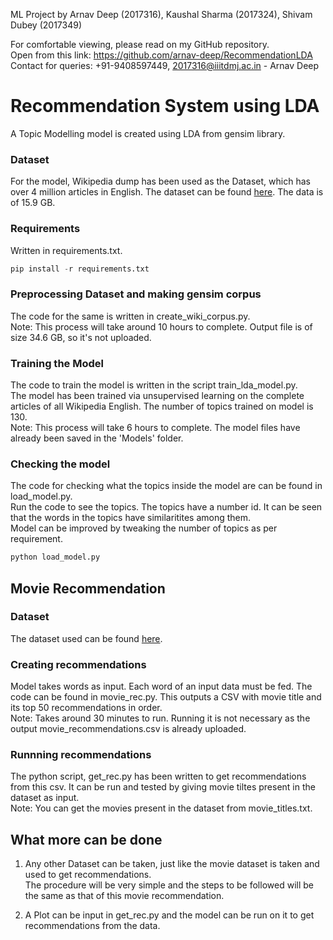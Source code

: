 ML Project by Arnav Deep (2017316), Kaushal Sharma (2017324), Shivam Dubey (2017349)

For comfortable viewing, please read on my GitHub repository.<br>
Open from this link: https://github.com/arnav-deep/RecommendationLDA<br>
Contact for queries: +91-9408597449, 2017316@iiitdmj.ac.in - Arnav Deep<br>

# Recommendation System using LDA
A Topic Modelling model is created using LDA from gensim library.

### Dataset
For the model, Wikipedia dump has been used as the Dataset, which has over 4 million articles in English. The dataset can be found [here](https://dumps.wikimedia.org/enwiki/latest/enwiki-latest-pages-articles.xml.bz2). The data is of 15.9 GB.

### Requirements
Written in requirements.txt.

```python
pip install -r requirements.txt
```
### Preprocessing Dataset and making gensim corpus
The code for the same is written in create_wiki_corpus.py.<br>
Note: This process will take around 10 hours to complete. Output file is of size 34.6 GB, so it's not uploaded.

### Training the Model
The code to train the model is written in the script train_lda_model.py.<br>
The model has been trained via unsupervised learning on the complete articles of all Wikipedia English. The number of topics trained on model is 130.<br>
Note: This process will take 6 hours to complete. The model files have already been saved in the 'Models' folder.

### Checking the model
The code for checking what the topics inside the model are can be found in load_model.py.<br>
Run the code to see the topics. The topics have a number id. It can be seen that the words in the topics have similaritites among them.<br>
Model can be improved by tweaking the number of topics as per requirement.

```python
python load_model.py
```

## Movie Recommendation

### Dataset
The dataset used can be found [here](https://www.kaggle.com/jrobischon/wikipedia-movie-plots).

### Creating recommendations
Model takes words as input. Each word of an input data must be fed. The code can be found in movie_rec.py. This outputs a CSV with movie title and its top 50 recommendations in order.<br>
Note: Takes around 30 minutes to run. Running it is not necessary as the output movie_recommendations.csv is already uploaded.

### Runnning recommendations
The python script, get_rec.py has been written to get recommendations from this csv. It can be run and tested by giving movie tiltes present in the dataset as input.<br>
Note: You can get the movies present in the dataset from movie_titles.txt.


## What more can be done
1. Any other Dataset can be taken, just like the movie dataset is taken and used to get recommendations.<br>
The procedure will be very simple and the steps to be followed will be the same as that of this movie recommendation.<br>

2. A Plot can be input in get_rec.py and the model can be run on it to get recommendations from the data.
